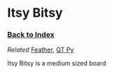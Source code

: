 
# Itsy Bitsy

### [Back to Index](index.md)

*Related* [Feather](feather.md), [QT Py](qt_py.md)


Itsy Bitsy is a medium sized board

